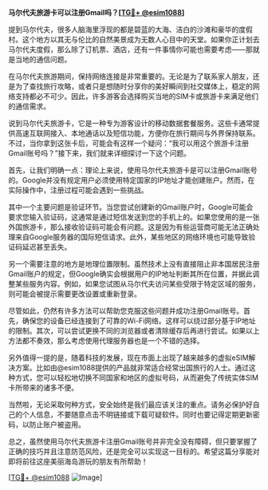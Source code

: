 **马尔代夫旅游卡可以注册Gmail吗？[[TG💪+ @esim1088](https://t.me/s/esim1088)]**

提到马尔代夫，很多人脑海里浮现的都是碧蓝的大海、洁白的沙滩和豪华的度假村。这个地方以其无与伦比的自然美景成为无数人心目中的天堂。如果你正计划去马尔代夫度假，那么除了订机票、酒店，还有一件事情你可能也需要考虑——那就是当地的通信问题。

在马尔代夫旅游期间，保持网络连接是非常重要的。无论是为了联系家人朋友，还是为了查找旅行攻略，或者只是想随时分享你的美好瞬间到社交媒体上，稳定的网络支持都必不可少。因此，许多游客会选择购买当地的SIM卡或旅游卡来满足他们的通信需求。

说到马尔代夫旅游卡，它是一种专为游客设计的移动数据套餐服务。这些卡通常提供高速互联网接入、本地通话以及短信功能，方便你在旅行期间与外界保持联系。不过，当你拿到这张卡后，可能会有这样一个疑问：“我可以用这个旅游卡注册Gmail账号吗？”接下来，我们就来详细探讨一下这个问题。

首先，让我们明确一点：理论上来说，使用马尔代夫旅游卡是可以注册Gmail账号的。Google并没有规定用户必须使用特定国家的IP地址才能创建账户。然而，在实际操作中，注册过程可能会遇到一些挑战。

其中一个主要问题是验证环节。当您尝试创建新的Gmail账户时，Google可能会要求您输入验证码，这通常是通过短信发送到您的手机上的。如果您使用的是一张外国旅游卡，那么接收验证码可能会有问题。这是因为有些运营商可能无法正确处理来自Google服务器的国际短信请求。此外，某些地区的网络环境也可能导致验证码延迟甚至丢失。

另一个需要注意的地方是地理位置限制。虽然技术上没有直接阻止非本国居民注册Gmail账户的规定，但Google确实会根据用户的IP地址判断其所在位置，并据此调整某些服务内容。例如，如果您试图从马尔代夫访问某些受限于特定区域的服务，则可能会被提示需要更改设置或重新登录。

尽管如此，仍然有许多方法可以帮助您克服这些问题并成功注册Gmail账号。首先，确保您的设备已经连接到了可靠的Wi-Fi网络。这样可以绕过部分基于IP地址的限制。其次，可以尝试更换不同的浏览器或者清除缓存后再进行尝试。如果以上方法都不奏效，那么考虑使用代理服务器也是一个不错的选择。

另外值得一提的是，随着科技的发展，现在市面上出现了越来越多的虚拟eSIM解决方案。比如由@esim1088提供的产品就非常适合经常出国旅行的人士。通过这种方式，您可以轻松地切换不同国家和地区的虚拟号码，从而避免了传统实体SIM卡所带来的诸多不便。

当然啦，无论采取何种方式，安全始终是我们最应该关注的重点。请务必保护好自己的个人信息，不要随意点击不明链接或下载可疑软件。同时也要记得定期更新密码，以防止账户被盗用。

总之，虽然使用马尔代夫旅游卡注册Gmail账号并非完全没有障碍，但只要掌握了正确的技巧并且注意防范风险，还是完全可以实现这一目标的。希望这篇分享能对即将前往这座美丽海岛游玩的朋友有所帮助！

[[TG💪+ @esim1088](https://t.me/s/esim1088) ![Image](https://i.postimg.cc/4NQfJmqS/Snipaste-2025-05-13-00-14-12.png)]